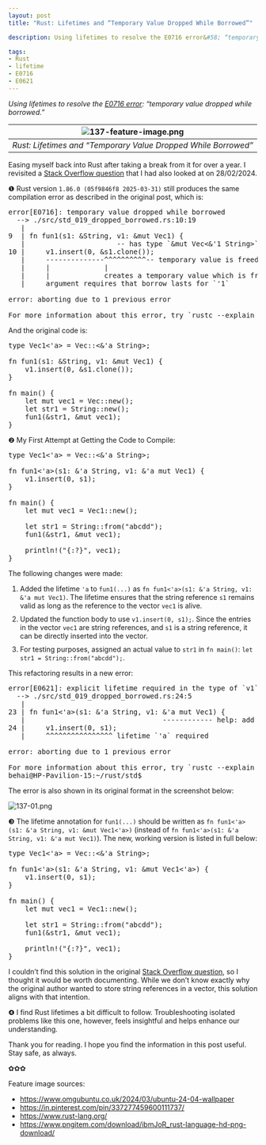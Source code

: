 ```yaml
---
layout: post
title: "Rust: Lifetimes and “Temporary Value Dropped While Borrowed”"

description: Using lifetimes to resolve the E0716 error&#58; “temporary value dropped while borrowed.” 

tags: 
- Rust
- lifetime
- E0716
- E0621
---
```


<em>
Using lifetimes to resolve the <a href="https://doc.rust-lang.org/error_codes/E0716.html" title="Error code E0716" target="_blank">E0716 error</a>: “temporary value dropped while borrowed.”
</em>

| ![137-feature-image.png](https://behainguyen.wordpress.com/wp-content/uploads/2025/04/137-feature-image.png) |
|:--:|
| *Rust: Lifetimes and “Temporary Value Dropped While Borrowed”* |

<p>
Easing myself back into Rust after taking a break from it for over a year. 
I revisited a 
<a href="https://stackoverflow.com/questions/71626083/error-e0716-temporary-value-dropped-while-borrowed-rust" 
title="error [E0716]: temporary value dropped while borrowed (rust)" 
target="_blank">Stack Overflow question</a> that I had also looked at on 28/02/2024.
</p>

<a id="original-problem"></a>
<p>
❶ Rust version <code>1.86.0 (05f9846f8 2025-03-31)</code> 
still produces the same compilation error as described in the original post, which is:
</p>

<!-- WordPress code -->
<pre>
error[E0716]: temporary value dropped while borrowed
  --> ./src/std_019_dropped_borrowed.rs:10:19
   |
9  | fn fun1(s1: &String, v1: &mut Vec1) {
   |                      -- has type `&mut Vec<&'1 String>`
10 |     v1.insert(0, &s1.clone());
   |     --------------^^^^^^^^^^-- temporary value is freed at the end of this statement
   |     |             |
   |     |             creates a temporary value which is freed while still in use
   |     argument requires that borrow lasts for `'1`

error: aborting due to 1 previous error

For more information about this error, try `rustc --explain E0716`.
</pre>

<p>
And the original code is:
</p>

<!-- WordPress highlight, rust -->
<pre>
type Vec1<'a> = Vec::<&'a String>;

fn fun1(s1: &String, v1: &mut Vec1) {
    v1.insert(0, &s1.clone());
}

fn main() {
    let mut vec1 = Vec::new();
    let str1 = String::new();
    fun1(&str1, &mut vec1);
}
</pre>

<a id="iteration-1"></a>

<p>
❷ My First Attempt at Getting the Code to Compile:
</p>

<!-- WordPress highlight, rust -->
<pre>
type Vec1<'a> = Vec::<&'a String>;

fn fun1<'a>(s1: &'a String, v1: &'a mut Vec1) {
    v1.insert(0, s1);
}

fn main() {
    let mut vec1 = Vec1::new();

    let str1 = String::from("abcdd");
    fun1(&str1, &mut vec1);

    println!("{:?}", vec1);
}
</pre>

<p>
The following changes were made:
</p>

<ol>
<li style="margin-top:10px;">
Added the lifetime <code>'a</code> to <code>fun1(...)</code> as  
<code>fn fun1<'a>(s1: &'a String, v1: &'a mut Vec1)</code>. The 
lifetime ensures that the string reference <code>s1</code> remains 
valid as long as the reference to the vector <code>vec1</code> is alive.
</li>

<li style="margin-top:10px;">
Updated the function body to use <code>v1.insert(0, s1);</code>. Since the entries 
in the vector <code>vec1</code> are string references, and <code>s1</code> is a string 
reference, it can be directly inserted into the vector.
</li>

<li style="margin-top:10px;">
For testing purposes, assigned an actual value to <code>str1</code> in 
<code>fn main()</code>: <code>let str1 = String::from("abcdd");</code>.
</li>
</ol>

<p>
This refactoring results in a new error:
</p>

<!-- WordPress code -->
<pre>
error[E0621]: explicit lifetime required in the type of `v1`
  --> ./src/std_019_dropped_borrowed.rs:24:5
   |
23 | fn fun1<'a>(s1: &'a String, v1: &'a mut Vec1) {
   |                                 ------------ help: add explicit lifetime `'a` to the type of `v1`: `&'a mut Vec<&'a String>`
24 |     v1.insert(0, s1);
   |     ^^^^^^^^^^^^^^^^ lifetime `'a` required

error: aborting due to 1 previous error

For more information about this error, try `rustc --explain E0621`.
behai@HP-Pavilion-15:~/rust/std$
</pre>

<p>
The error is also shown in its original format in the screenshot below:
</p>

![137-01.png](https://behainguyen.wordpress.com/wp-content/uploads/2025/04/137-01.png)

<a id="final-iteration"></a>

<p style="clear:both;">
❸ The lifetime annotation for <code>fun1(...)</code> should be written as 
<code>fn fun1<'a>(s1: &'a String, v1: &mut Vec1<'a>)</code> (instead of 
<code>fn fun1<'a>(s1: &'a String, v1: &'a mut Vec1)</code>). 
The new, working version is listed in full below:
</p>

<!-- WordPress highlight, rust -->
<pre>
type Vec1<'a> = Vec::<&'a String>;

fn fun1<'a>(s1: &'a String, v1: &mut Vec1<'a>) {
    v1.insert(0, s1);
}

fn main() {
    let mut vec1 = Vec1::new();

    let str1 = String::from("abcdd");
    fun1(&str1, &mut vec1);

    println!("{:?}", vec1);
}
</pre>

<p>
I couldn’t find this solution in the original 
<a href="https://stackoverflow.com/questions/71626083/error-e0716-temporary-value-dropped-while-borrowed-rust" 
title="error [E0716]: temporary value dropped while borrowed (rust)" 
target="_blank">Stack Overflow question</a>, so I thought it would be worth documenting. While we don’t know exactly why the original author wanted to store string references in a vector, this solution aligns with that intention.
</p>

<a id="concluding-remarks"></a>
<p>
❹ I find Rust lifetimes a bit difficult to follow. Troubleshooting isolated problems like this one, however, feels insightful and helps enhance our understanding.
</p>

<p>
Thank you for reading. I hope you find the information in this post useful. Stay safe, as always.
</p>

<p>✿✿✿</p>

<p>
Feature image sources:
</p>

<ul>
<li>
<a href="https://www.omgubuntu.co.uk/2024/03/ubuntu-24-04-wallpaper" target="_blank">https://www.omgubuntu.co.uk/2024/03/ubuntu-24-04-wallpaper</a>
</li>
<li>
<a href="https://in.pinterest.com/pin/337277459600111737/" target="_blank">https://in.pinterest.com/pin/337277459600111737/</a>
</li>
<li>
<a href="https://www.rust-lang.org/" target="_blank">https://www.rust-lang.org/</a>
</li>
<li>
<a href="https://www.pngitem.com/download/ibmJoR_rust-language-hd-png-download/" target="_blank">https://www.pngitem.com/download/ibmJoR_rust-language-hd-png-download/</a>
</li>
</ul>
